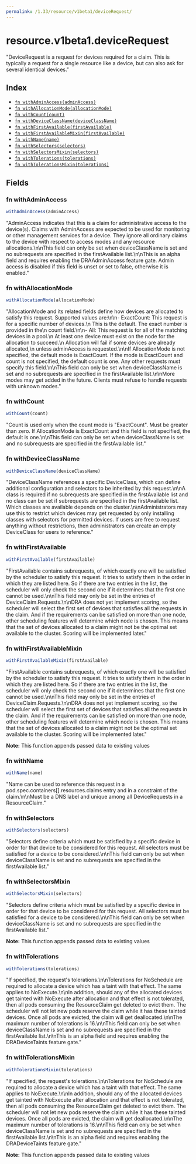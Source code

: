 ```yaml
---
permalink: /1.33/resource/v1beta1/deviceRequest/
---
```


# resource.v1beta1.deviceRequest

"DeviceRequest is a request for devices required for a claim. This is typically a request for a single resource like a device, but can also ask for several identical devices."

## Index

* [`fn withAdminAccess(adminAccess)`](#fn-withadminaccess)
* [`fn withAllocationMode(allocationMode)`](#fn-withallocationmode)
* [`fn withCount(count)`](#fn-withcount)
* [`fn withDeviceClassName(deviceClassName)`](#fn-withdeviceclassname)
* [`fn withFirstAvailable(firstAvailable)`](#fn-withfirstavailable)
* [`fn withFirstAvailableMixin(firstAvailable)`](#fn-withfirstavailablemixin)
* [`fn withName(name)`](#fn-withname)
* [`fn withSelectors(selectors)`](#fn-withselectors)
* [`fn withSelectorsMixin(selectors)`](#fn-withselectorsmixin)
* [`fn withTolerations(tolerations)`](#fn-withtolerations)
* [`fn withTolerationsMixin(tolerations)`](#fn-withtolerationsmixin)

## Fields

### fn withAdminAccess

```ts
withAdminAccess(adminAccess)
```

"AdminAccess indicates that this is a claim for administrative access to the device(s). Claims with AdminAccess are expected to be used for monitoring or other management services for a device.  They ignore all ordinary claims to the device with respect to access modes and any resource allocations.\n\nThis field can only be set when deviceClassName is set and no subrequests are specified in the firstAvailable list.\n\nThis is an alpha field and requires enabling the DRAAdminAccess feature gate. Admin access is disabled if this field is unset or set to false, otherwise it is enabled."

### fn withAllocationMode

```ts
withAllocationMode(allocationMode)
```

"AllocationMode and its related fields define how devices are allocated to satisfy this request. Supported values are:\n\n- ExactCount: This request is for a specific number of devices.\n  This is the default. The exact number is provided in the\n  count field.\n\n- All: This request is for all of the matching devices in a pool.\n  At least one device must exist on the node for the allocation to succeed.\n  Allocation will fail if some devices are already allocated,\n  unless adminAccess is requested.\n\nIf AllocationMode is not specified, the default mode is ExactCount. If the mode is ExactCount and count is not specified, the default count is one. Any other requests must specify this field.\n\nThis field can only be set when deviceClassName is set and no subrequests are specified in the firstAvailable list.\n\nMore modes may get added in the future. Clients must refuse to handle requests with unknown modes."

### fn withCount

```ts
withCount(count)
```

"Count is used only when the count mode is \"ExactCount\". Must be greater than zero. If AllocationMode is ExactCount and this field is not specified, the default is one.\n\nThis field can only be set when deviceClassName is set and no subrequests are specified in the firstAvailable list."

### fn withDeviceClassName

```ts
withDeviceClassName(deviceClassName)
```

"DeviceClassName references a specific DeviceClass, which can define additional configuration and selectors to be inherited by this request.\n\nA class is required if no subrequests are specified in the firstAvailable list and no class can be set if subrequests are specified in the firstAvailable list. Which classes are available depends on the cluster.\n\nAdministrators may use this to restrict which devices may get requested by only installing classes with selectors for permitted devices. If users are free to request anything without restrictions, then administrators can create an empty DeviceClass for users to reference."

### fn withFirstAvailable

```ts
withFirstAvailable(firstAvailable)
```

"FirstAvailable contains subrequests, of which exactly one will be satisfied by the scheduler to satisfy this request. It tries to satisfy them in the order in which they are listed here. So if there are two entries in the list, the scheduler will only check the second one if it determines that the first one cannot be used.\n\nThis field may only be set in the entries of DeviceClaim.Requests.\n\nDRA does not yet implement scoring, so the scheduler will select the first set of devices that satisfies all the requests in the claim. And if the requirements can be satisfied on more than one node, other scheduling features will determine which node is chosen. This means that the set of devices allocated to a claim might not be the optimal set available to the cluster. Scoring will be implemented later."

### fn withFirstAvailableMixin

```ts
withFirstAvailableMixin(firstAvailable)
```

"FirstAvailable contains subrequests, of which exactly one will be satisfied by the scheduler to satisfy this request. It tries to satisfy them in the order in which they are listed here. So if there are two entries in the list, the scheduler will only check the second one if it determines that the first one cannot be used.\n\nThis field may only be set in the entries of DeviceClaim.Requests.\n\nDRA does not yet implement scoring, so the scheduler will select the first set of devices that satisfies all the requests in the claim. And if the requirements can be satisfied on more than one node, other scheduling features will determine which node is chosen. This means that the set of devices allocated to a claim might not be the optimal set available to the cluster. Scoring will be implemented later."

**Note:** This function appends passed data to existing values

### fn withName

```ts
withName(name)
```

"Name can be used to reference this request in a pod.spec.containers[].resources.claims entry and in a constraint of the claim.\n\nMust be a DNS label and unique among all DeviceRequests in a ResourceClaim."

### fn withSelectors

```ts
withSelectors(selectors)
```

"Selectors define criteria which must be satisfied by a specific device in order for that device to be considered for this request. All selectors must be satisfied for a device to be considered.\n\nThis field can only be set when deviceClassName is set and no subrequests are specified in the firstAvailable list."

### fn withSelectorsMixin

```ts
withSelectorsMixin(selectors)
```

"Selectors define criteria which must be satisfied by a specific device in order for that device to be considered for this request. All selectors must be satisfied for a device to be considered.\n\nThis field can only be set when deviceClassName is set and no subrequests are specified in the firstAvailable list."

**Note:** This function appends passed data to existing values

### fn withTolerations

```ts
withTolerations(tolerations)
```

"If specified, the request's tolerations.\n\nTolerations for NoSchedule are required to allocate a device which has a taint with that effect. The same applies to NoExecute.\n\nIn addition, should any of the allocated devices get tainted with NoExecute after allocation and that effect is not tolerated, then all pods consuming the ResourceClaim get deleted to evict them. The scheduler will not let new pods reserve the claim while it has these tainted devices. Once all pods are evicted, the claim will get deallocated.\n\nThe maximum number of tolerations is 16.\n\nThis field can only be set when deviceClassName is set and no subrequests are specified in the firstAvailable list.\n\nThis is an alpha field and requires enabling the DRADeviceTaints feature gate."

### fn withTolerationsMixin

```ts
withTolerationsMixin(tolerations)
```

"If specified, the request's tolerations.\n\nTolerations for NoSchedule are required to allocate a device which has a taint with that effect. The same applies to NoExecute.\n\nIn addition, should any of the allocated devices get tainted with NoExecute after allocation and that effect is not tolerated, then all pods consuming the ResourceClaim get deleted to evict them. The scheduler will not let new pods reserve the claim while it has these tainted devices. Once all pods are evicted, the claim will get deallocated.\n\nThe maximum number of tolerations is 16.\n\nThis field can only be set when deviceClassName is set and no subrequests are specified in the firstAvailable list.\n\nThis is an alpha field and requires enabling the DRADeviceTaints feature gate."

**Note:** This function appends passed data to existing values